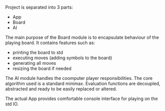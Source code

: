 Project is separated into 3 parts:
- App
- Board
- AI

The main purpose of the Board module is to encapsulate behaviour of the playing board.
It contains features such as: 
- printing the board to std
- executing moves (adding symbols to the board)
- generating all moves
- resizing the board if needed

The AI module handles the coomputer player responsibilities.
The core algorithm used is a standard minimax.
Evaluation functions are decoupled, abstracted and ready to be easily replaced or altered.

The actual App provides comfortable console interface for playing on the std IO.
